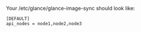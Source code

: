 Your /etc/glance/glance-image-sync should look like:

    [DEFAULT]
    api_nodes = node1,node2,node3
